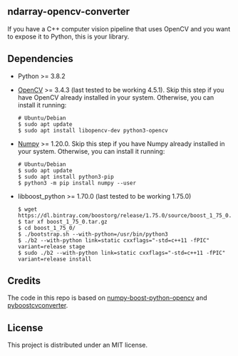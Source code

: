 ndarray-opencv-converter
------------------------
If you have a C++ computer vision pipeline that uses OpenCV and you want to expose it to Python, this is your library.

Dependencies
------------
* Python >= 3.8.2
      
* [OpenCV](https://github.com/opencv/opencv) >= 3.4.3 (last tested to be working 4.5.1). Skip this step if you have OpenCV already installed in your system. Otherwise, you can install it running:

      
      # Ubuntu/Debian
      $ sudo apt update
      $ sudo apt install libopencv-dev python3-opencv
      
* [Numpy](https://pypi.org/project/numpy/) >= 1.20.0. Skip this step if you have Numpy already installed in your system. Otherwise, you can install it running:

      # Ubuntu/Debian
      $ sudo apt update
      $ sudo apt install python3-pip
      $ python3 -m pip install numpy --user

* libboost_python >= 1.70.0 (last tested to be working 1.75.0)
      
      $ wget https://dl.bintray.com/boostorg/release/1.75.0/source/boost_1_75_0.tar.gz
      $ tar xf boost_1_75_0.tar.gz
      $ cd boost_1_75_0/
      $ ./bootstrap.sh --with-python=/usr/bin/python3
      $ ./b2 --with-python link=static cxxflags="-std=c++11 -fPIC" variant=release stage
      $ sudo ./b2 --with-python link=static cxxflags="-std=c++11 -fPIC" variant=release install

Credits
-------
The code in this repo is based on [numpy-boost-python-opencv](https://github.com/yati-sagade/blog-content/blob/master/content/numpy-boost-python-opencv.rst) and [pyboostcvconverter](https://github.com/Algomorph/pyboostcvconverter).

License
-------
This project is distributed under an MIT license.
